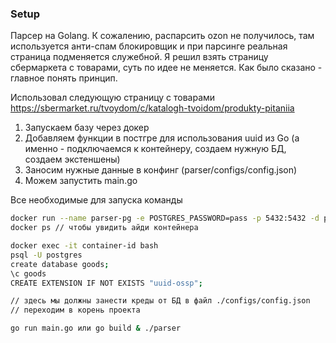 ### Setup

Парсер на Golang.
К сожалению, распарсить ozon не получилось, там используется анти-спам блокировщик и при парсинге реальная страница
подменяется служебной. Я решил взять страницу сбермаркета с товарами, суть по идее не меняется. Как было сказано - 
главное понять принцип.

Использовал следующую страницу с товарами https://sbermarket.ru/tvoydom/c/katalogh-tvoidom/produkty-pitaniia

1. Запускаем базу через докер
2. Добавляем функции в постгре для использования uuid из Go 
(а именно - подключаемся к контейнеру, создаем нужную БД, создаем экстеншены)
3. Заносим нужные данные в конфинг (parser/configs/config.json)
4. Можем запустить main.go

Все необходимые для запуска команды

```bash
docker run --name parser-pg -e POSTGRES_PASSWORD=pass -p 5432:5432 -d postgres
docker ps // чтобы увидить айди контейнера

docker exec -it container-id bash 
psql -U postgres
create database goods;
\c goods
CREATE EXTENSION IF NOT EXISTS "uuid-ossp";

// здесь мы должны занести креды от БД в файл ./configs/config.json
// переходим в корень проекта

go run main.go или go build & ./parser
```